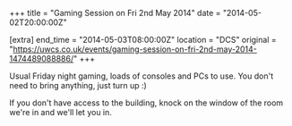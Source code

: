 +++
title = "Gaming Session on Fri 2nd May 2014"
date = "2014-05-02T20:00:00Z"

[extra]
end_time = "2014-05-03T08:00:00Z"
location = "DCS"
original = "https://uwcs.co.uk/events/gaming-session-on-fri-2nd-may-2014-1474489088886/"
+++

Usual Friday night gaming, loads of consoles and PCs to use. You don't need to bring anything, just turn up :)

If you don't have access to the building, knock on the window of the room we're in and we'll let you in.

